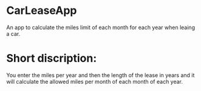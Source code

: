 # CarLeaseApp
An app to calculate the miles limit of each month for each year when leaing a car.

# Short discription:
You enter the miles per year and then the length of the lease in years and it will calculate the allowed miles per month of each month of each year.
